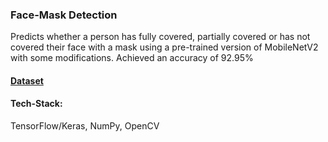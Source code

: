 ### Face-Mask Detection

Predicts whether a person has fully covered, partially covered or has not covered their face with a mask using a pre-trained version of MobileNetV2 with some modifications.
Achieved an accuracy of 92.95%

#### [Dataset](https://www.kaggle.com/jamesnogra/face-mask-usage)

#### Tech-Stack:
TensorFlow/Keras, NumPy, OpenCV
